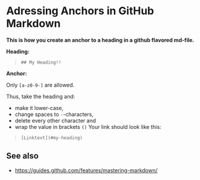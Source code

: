 # Adressing Anchors in GitHub Markdown

**This is how you create an anchor to a heading in a github flavored md-file.**

**Heading:**
> `## My Heading!!`

**Anchor:**

Only `[a-z0-9-]` are allowed.

Thus, take the heading and:
* make it lower-case,
* change spaces to `-`-characters,
* delete every other character and 
* wrap the value in brackets `()`
Your link should look like this:

> `[Linktext](#my-heading)`

## See also
* https://guides.github.com/features/mastering-markdown/
